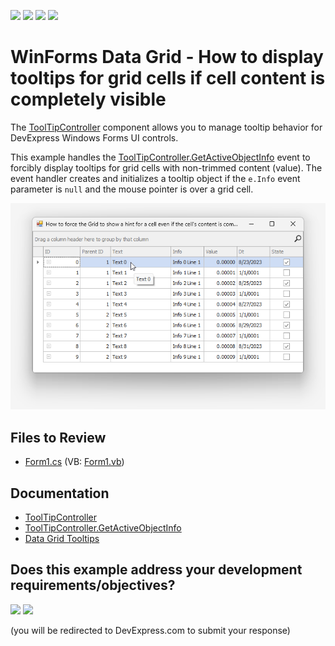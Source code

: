 <!-- default badges list -->
![](https://img.shields.io/endpoint?url=https://codecentral.devexpress.com/api/v1/VersionRange/128631935/13.1.4%2B)
[![](https://img.shields.io/badge/Open_in_DevExpress_Support_Center-FF7200?style=flat-square&logo=DevExpress&logoColor=white)](https://supportcenter.devexpress.com/ticket/details/E714)
[![](https://img.shields.io/badge/📖_How_to_use_DevExpress_Examples-e9f6fc?style=flat-square)](https://docs.devexpress.com/GeneralInformation/403183)
[![](https://img.shields.io/badge/💬_Leave_Feedback-feecdd?style=flat-square)](#does-this-example-address-your-development-requirementsobjectives)
<!-- default badges end -->

# WinForms Data Grid - How to display tooltips for grid cells if cell content is completely visible

The [ToolTipController](https://docs.devexpress.com/WindowsForms/DevExpress.Utils.ToolTipController) component allows you to manage tooltip behavior for DevExpress Windows Forms UI controls. 

This example handles the [ToolTipController.GetActiveObjectInfo](https://docs.devexpress.com/WindowsForms/DevExpress.Utils.ToolTipController.GetActiveObjectInfo) event to forcibly display tooltips for grid cells with non-trimmed content (value). The event handler creates and initializes a tooltip object if the `e.Info` event parameter is `null` and the mouse pointer is over a grid cell.

![Display Tooltips for WinForms Data Grid Cells](https://raw.githubusercontent.com/DevExpress-Examples/winforms-grid-forcibly-show-cell-tooltips/13.1.4%2B/media/winforms-grid-tooltips.png)

<!-- default file list -->
## Files to Review
* [Form1.cs](./CS/AlwaysShowCellHints/Form1.cs) (VB: [Form1.vb](./VB/AlwaysShowCellHints/Form1.vb))
<!-- default file list end -->

## Documentation
* [ToolTipController](https://docs.devexpress.com/WindowsForms/DevExpress.Utils.ToolTipController)
* [ToolTipController.GetActiveObjectInfo](https://docs.devexpress.com/WindowsForms/DevExpress.Utils.ToolTipController.GetActiveObjectInfo)
* [Data Grid Tooltips](https://docs.devexpress.com/WindowsForms/3512/controls-and-libraries/data-grid/data-grid-tooltips)
<!-- feedback -->
## Does this example address your development requirements/objectives?

[<img src="https://www.devexpress.com/support/examples/i/yes-button.svg"/>](https://www.devexpress.com/support/examples/survey.xml?utm_source=github&utm_campaign=winforms-grid-forcibly-show-cell-tooltips&~~~was_helpful=yes) [<img src="https://www.devexpress.com/support/examples/i/no-button.svg"/>](https://www.devexpress.com/support/examples/survey.xml?utm_source=github&utm_campaign=winforms-grid-forcibly-show-cell-tooltips&~~~was_helpful=no)

(you will be redirected to DevExpress.com to submit your response)
<!-- feedback end -->
